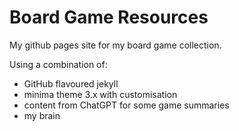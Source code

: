 # Board Game Resources

My github pages site for my board game collection.

Using a combination of:
- GitHub flavoured jekyll
- minima theme 3.x with customisation
- content from ChatGPT for some game summaries
- my brain
